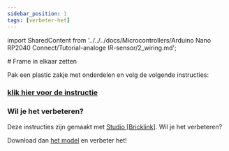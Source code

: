 ```yaml
---
sidebar_position: 1
tags: [verbeter-het]
---
```

import SharedContent from '../../../docs/Microcontrollers/Arduino Nano RP2040 Connect/Tutorial-analoge IR-sensor/2_wiring.md';

<SharedContent />
# Frame in elkaar zetten

Pak een plastic zakje met onderdelen en volg de volgende instructies: 

### [klik hier voor de instructie](/docs/auto.pdf)

### Wil je het verbeteren?
Deze instructies zijn gemaakt met [Studio [Bricklink]](https://www.bricklink.com/v3/studio/main.page).
Wil je het verbeteren? 

Download dan [het model](/docs/lego_auto_met_3d_onderdelen.io) en verbeter het!




